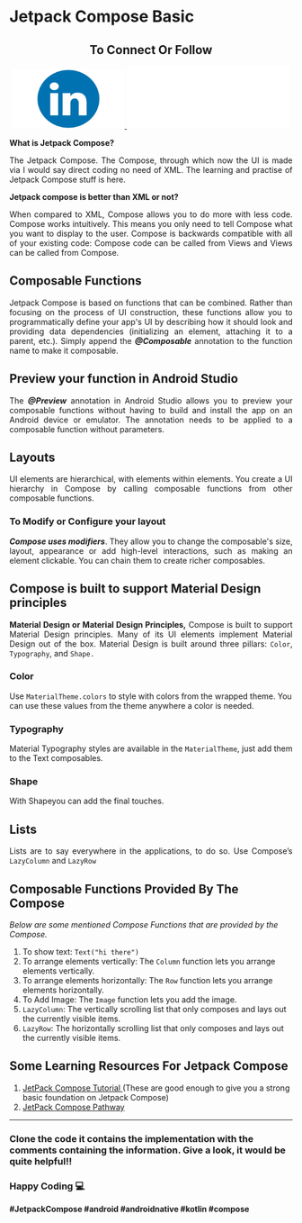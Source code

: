 # Jetpack Compose Basic

<h2 align="center">To Connect Or Follow</h2>
<div align="center">
<a href="https://www.linkedin.com/in/fahadammar/" target="_blank">
<img src="linkedin.png" width="200px" height="105px" alt="Fahad Ammar LinkedIn"/>
</a>

<a href="https://github.com/fahadammar" target="_blank">
<img src="github.png" width="290px" height="110px" alt="Fahad Ammar GitHub"/>
</a>
</div>



<strong>What is Jetpack Compose?</strong>
<p align="justify">
The Jetpack Compose. The Compose, through which now the UI is made via I would say direct coding no need of XML.
The learning and practise of Jetpack Compose stuff is here.
</p>

<strong> Jetpack compose is better than XML or not? </strong>
<p align="justify">
When compared to XML, Compose allows you to do more with less code. Compose works intuitively. This means you only need to tell Compose what you want to display to the user. Compose is backwards compatible with all of your existing code: Compose code can be called from Views and Views can be called from Compose.
</p>

<h2> Composable Functions </h2>
<p align="justify">
Jetpack Compose is based on functions that can be combined. Rather than focusing on the process of UI construction, these functions allow you to programmatically define your app's UI by describing how it should look and providing data dependencies (initializing an element, attaching it to a parent, etc.). Simply append the <strong><i>@Composable</i></strong> annotation to the function name to make it composable.
</p>

<h2> Preview your function in Android Studio </h2>
<p align="justify">
The <strong><i>@Preview</i></strong> annotation in Android Studio allows you to preview your composable functions without having to build and install the app on an Android device or emulator.
The annotation needs to be applied to a composable function without parameters. 
</p>

<h2> Layouts </h2>
<p align="justify">
UI elements are hierarchical, with elements within elements. You create a UI hierarchy in Compose by calling composable functions from other composable functions.
</p>
<h3> To Modify or Configure your layout </h3>
<p align="justify">
<strong><i>Compose uses modifiers</i></strong>. They allow you to change the composable's size, layout, appearance or add high-level interactions, such as making an element clickable. You can chain them to create richer composables.
</p>

<h2>Compose is built to support Material Design principles</h2>
<p align="justify">
<strong> Material Design or Material Design Principles,</strong> Compose is built to support Material Design principles. Many of its UI elements implement Material Design out of the box. Material Design is built around three pillars: <code>Color</code>, <code>Typography</code>, and <code>Shape.</code> 
</p>
<h3>Color</h3>
<p>
  Use <code>MaterialTheme.colors</code> to style with colors from the wrapped theme. You can use these values from the theme anywhere a color is needed.
</p>

<h3>Typography</h3>
<p align="justify">
  Material Typography styles are available in the <code>MaterialTheme</code>, just add them to the Text composables.
</p>

<h3>Shape</h3>
<p align="justify">
With Shapeyou can add the final touches.
</p>

<h2>Lists</h2>
<p align="justify">
  Lists are to say everywhere in the applications, to do so. Use Compose’s <code>LazyColumn</code> and <code>LazyRow</code>
</p>


<h2> Composable Functions Provided By The Compose </h2>

<i>Below are some mentioned Compose Functions that are provided by the Compose.</i>

<ol>
  <li> To show text: <code>Text("hi there")</code>
  </li>
  <li>
    To arrange elements vertically: The <code>Column</code> function lets you arrange elements vertically.
  </li>
  <li>
    To arrange elements horizontally: The <code>Row</code> function lets you arrange elements horizontally.
  </li>
  <li>
    To Add Image: The <code>Image</code> function lets you add the image.
  </li>
  <li>
    <code>LazyColumn</code>: The vertically scrolling list that only composes and lays out the currently visible items.
  </li>
  <li>
    <code>LazyRow</code>: The horizontally scrolling list that only composes and lays out the currently visible items.
  </li>
</ol>

<h2> Some Learning Resources For Jetpack Compose </h2>

  <ol>
    <li>
      <a href="https://developer.android.com/jetpack/compose/tutorial" target="_blank">
      JetPack Compose Tutorial
      </a>(These are good enough to give you a strong basic foundation on Jetpack Compose)
     </li>
    <li>
      <a href="https://is.gd/g9IzZM" target="_blank">
      JetPack Compose Pathway
      </a>
    </li>
</ol>

<hr/>

<h3>Clone the code it contains the implementation with the comments containing the information. Give a look, it would be quite helpful!!</h3>
<h3> Happy Coding 💻 </h3>
  
<strong>
#JetpackCompose #android #androidnative #kotlin #compose
</strong>
